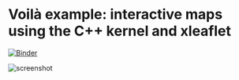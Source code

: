 # Voilà example: interactive maps using the C++ kernel and xleaflet

[![Binder](https://mybinder.org/badge_logo.svg)](https://mybinder.org/v2/gh/voila-gallery/cpp-xleaflet/master?urlpath=voila%2Frender%2Findex.ipynb)

![screenshot](./thumbnail.png)
